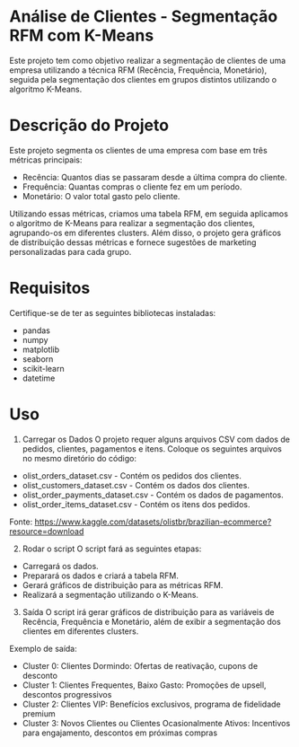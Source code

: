 # Análise de Clientes - Segmentação RFM com K-Means

Este projeto tem como objetivo realizar a segmentação de clientes de uma empresa utilizando a técnica RFM (Recência, Frequência, Monetário), seguida pela segmentação dos clientes em grupos distintos utilizando o algoritmo K-Means.

# Descrição do Projeto
Este projeto segmenta os clientes de uma empresa com base em três métricas principais:

- Recência: Quantos dias se passaram desde a última compra do cliente.
- Frequência: Quantas compras o cliente fez em um período.
- Monetário: O valor total gasto pelo cliente.

Utilizando essas métricas, criamos uma tabela RFM, em seguida aplicamos o algoritmo de K-Means para realizar a segmentação dos clientes, agrupando-os em diferentes clusters. Além disso, o projeto gera gráficos de distribuição dessas métricas e fornece sugestões de marketing personalizadas para cada grupo.

# Requisitos
Certifique-se de ter as seguintes bibliotecas instaladas:

- pandas
- numpy
- matplotlib
- seaborn
- scikit-learn
- datetime

# Uso
1. Carregar os Dados
O projeto requer alguns arquivos CSV com dados de pedidos, clientes, pagamentos e itens. Coloque os seguintes arquivos no mesmo diretório do código:

- olist_orders_dataset.csv - Contém os pedidos dos clientes.
- olist_customers_dataset.csv - Contém os dados dos clientes.
- olist_order_payments_dataset.csv - Contém os dados de pagamentos.
- olist_order_items_dataset.csv - Contém os itens dos pedidos.

Fonte: https://www.kaggle.com/datasets/olistbr/brazilian-ecommerce?resource=download

2. Rodar o script
O script fará as seguintes etapas:
- Carregará os dados.
- Preparará os dados e criará a tabela RFM.
- Gerará gráficos de distribuição para as métricas RFM.
- Realizará a segmentação utilizando o K-Means.

3. Saída
O script irá gerar gráficos de distribuição para as variáveis de Recência, Frequência e Monetário, além de exibir a segmentação dos clientes em diferentes clusters.

Exemplo de saída:
- Cluster 0: Clientes Dormindo: Ofertas de reativação, cupons de desconto
- Cluster 1: Clientes Frequentes, Baixo Gasto: Promoções de upsell, descontos progressivos
- Cluster 2: Clientes VIP: Benefícios exclusivos, programa de fidelidade premium
- Cluster 3: Novos Clientes ou Clientes Ocasionalmente Ativos: Incentivos para engajamento, descontos em próximas compras
